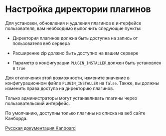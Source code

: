 Настройка директории плагинов
=============================



Для установки, обновления и удаления плагинов в интерфейсе пользователя, вам необходимо выполнить следующие пункты:



-   Директория плагинов должна быть доступна на запись от пользователя веб сервера



-   Расширение zip должно быть доступно на вашем сервере



-   Параметр в конфигурации `PLUGIN_INSTALLER` должен быть установлен в `true`



Для отключения этой возможности, измените значение в конфигурационном файле `PLUGIN_INSTALLER` на `false`. Также, вы должны изменить права доступа на директорию плагинов.



Только администраторы могут устанавливать плагины через пользовательский интерфейс.



По умолчанию, доступны только плагины из списка на веб сайте Канборда.


 



[Русская документация Kanboard](http://Kanboard.ru/doc/)

